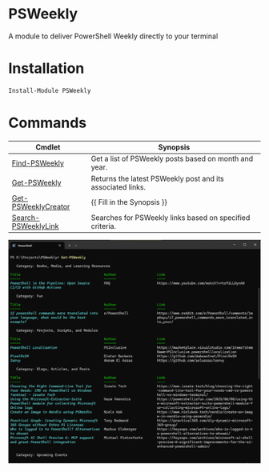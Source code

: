 # PSWeekly
A module to deliver PowerShell Weekly directly to your terminal

# Installation

```powershell
Install-Module PSWeekly
```

# Commands

| Cmdlet | Synopsis |
| ------ | -------- |
| [Find-PSWeekly](docs/Find-PSWeekly.md) | Get a list of PSWeekly posts based on month and year. |
| [Get-PSWeekly](docs/Get-PSWeekly.md) | Returns the latest PSWeekly post and its associated links. |
| [Get-PSWeeklyCreator](docs/Get-PSWeeklyCreator.md) | {{ Fill in the Synopsis }} |
| [Search-PSWeeklyLink](docs/Search-PSWeeklyLink.md) | Searches for PSWeekly links based on specified criteria. |

![alt text](docs/media/image.png)